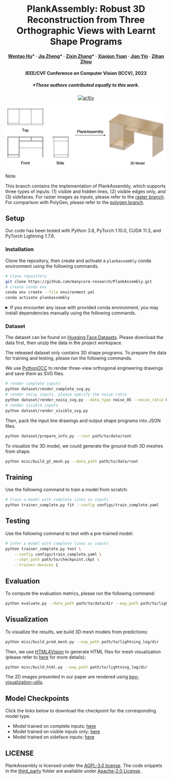 <div align="center">

# PlankAssembly: Robust 3D Reconstruction from Three Orthographic Views with Learnt Shape Programs

<h4>
  <a href='https://github.com/Huenao' target='_blank'>Wentao Hu</a>*
  ·
  <a href='https://bertjiazheng.github.io/' target='_blank'>Jia Zheng</a>*
  ·
  <a href='https://github.com/Elsa-zhang' target='_blank'>Zixin Zhang</a>*
  ·
  <a href='https://yuan-xiaojun.github.io/Yuan-Xiaojun/' target='_blank'>Xiaojun Yuan</a>
  ·
  <a href='https://sai.sysu.edu.cn/teacher/teacher01/1385356.htm' target='_blank'>Jian Yin</a>
  ·
  <a href='https://zihan-z.github.io/' target='_blank'>Zihan Zhou</a>
</h4>

<h4>
  IEEE/CVF Conference on Computer Vision (ICCV), 2023
</h4>

<h5>
  *These authors contributed equally to this work.
</h5>

[![arXiv](http://img.shields.io/badge/arXiv-2308.05744-B31B1B.svg)](https://arxiv.org/abs/2308.05744)

<img width=500 src="assets/teaser.png">

</div>

> [!NOTE]
> This branch contains the implementation of PlankAssembly, which supports three types of inputs: (1) visible and hidden lines, (2) visible edges only, and (3) sidefaces.
> For raster images as inputs, please refer to the [raster branch](https://github.com/manycore-research/PlankAssembly/tree/atlas).
> For comparison with PolyGen, please refer to the [polygen branch](https://github.com/manycore-research/PlankAssembly/tree/polygen).

## Setup 

Our code has been tested with Python 3.8, PyTorch 1.10.0, CUDA 11.3, and PyTorch Lightning 1.7.6.

### Installation

Clone the repository, then create and activate a `plankassembly` conda environment using the following commands.

```bash
# clone repository
git clone https://github.com/manycore-research/PlankAssembly.git
# create conda env
conda env create --file environment.yml
conda activate plankassembly
```

<details>

<summary>
If you encounter any issue with provided conda environment, you may install dependencies manually using the following commands.
</summary>

```bash
conda create -n plankassembly python=3.8
conda activate plankassembly
conda install pytorch==1.10.0 torchvision==0.11.0 torchaudio==0.10.0 cudatoolkit=11.3 -c pytorch -c conda-forge
pip install pytorch-lightning==1.7.7 torchmetrics==0.11.4 rich==12.5.1 'jsonargparse[signatures]'
pip install detectron2 -f https://dl.fbaipublicfiles.com/detectron2/wheels/cu113/torch1.10/detectron2-0.6%2Bcu113-cp38-cp38-linux_x86_64.whl
conda install -c conda-forge pythonocc-core=7.6.2
pip install numpy shapely svgwrite svgpathtools trimesh setuptools==59.5.0 html4vision
```

</details>

### Dataset

The dataset can be found on [Hugging Face Datasets](https://huggingface.co/datasets/manycore-research/PlankAssembly). Please download the data first, then unzip the data in the project workspace.

The released dataset only contains 3D shape programs. To prepare the data for training and testing, please run the following commands.

We use [PythonOCC](https://github.com/tpaviot/pythonocc-core) to render three-view orthogonal engineering drawings and save them as SVG files.

```bash
# render complete inputs
python dataset/render_complete_svg.py
# render noisy inputs, please specify the noise ratio
python dataset/render_noisy_svg.py --data_type noise_05 --noise_ratio 0.05
# render visible inputs
python dataset/render_visible_svg.py
```

Then, pack the input line drawings and output shape programs into JSON files.

```bash
python dataset/prepare_info.py --root path/to/data/root
```

To visualize the 3D model, we could generate the ground-truth 3D meshes from shape.

```bash
python misc/build_gt_mesh.py --data_path path/to/data/root
```

## Training

Use the following command to train a model from scratch:

```bash
# train a model with complete lines as inputs
python trainer_complete.py fit --config configs/train_complete.yaml
```

## Testing

Use the following command to test with a pre-trained model:

```bash
# infer a model with complete lines as inputs
python trainer_complete.py test \
    --config configs/train_complete.yaml \
    --ckpt_path path/to/checkpoint.ckpt \
    --trainer.devices 1
```

## Evaluation

To compute the evaluation metrics, please run the following command:

```bash
python evaluate.py --data_path path/to/data/dir --exp_path path/to/lightning_log/dir
```

## Visualization

To visualize the results, we build 3D mesh models from predictions:

```bash
python misc/build_pred_mesh.py --exp_path path/to/lightning_log/dir
```

Then, we use [HTML4Vision](https://github.com/mtli/HTML4Vision) to generate HTML files for mesh visualization (please refer to [here](https://github.com/mtli/HTML4Vision/#3d-models) for more details):

```bash
python misc/build_html.py --exp_path path/to/lightning_log/dir
```

The 2D images presented in our paper are rendered using [bpy-visualization-utils](https://github.com/davidstutz/bpy-visualization-utils). 

## Model Checkpoints

Click the links below to download the checkpoint for the corresponding model type.

* Model trained on complete inputs: [here](https://manycore-research-azure.kujiale.com/manycore-research/PlankAssembly/models/line_complete-checkpoint_999-precision\=0.944-recall\=0.934-f1\=0.938.ckpt)
* Model trained on visible inputs only: [here](https://manycore-research-azure.kujiale.com/manycore-research/PlankAssembly/models/line_visible-checkpoint_999-precision=0.860-recall=0.843-f1=0.847.ckpt)
* Model trained on sideface inputs: [here](https://manycore-research-azure.kujiale.com/manycore-research/PlankAssembly/models/sideface-checkpoint_999-precision=0.944-recall=0.938-f1=0.939.ckpt)

## LICENSE

PlankAssembly is licensed under the [AGPL-3.0 license](LICENSE). The code snippets in the [third_party](third_party) folder are available under [Apache-2.0 License](https://www.apache.org/licenses/LICENSE-2.0).
